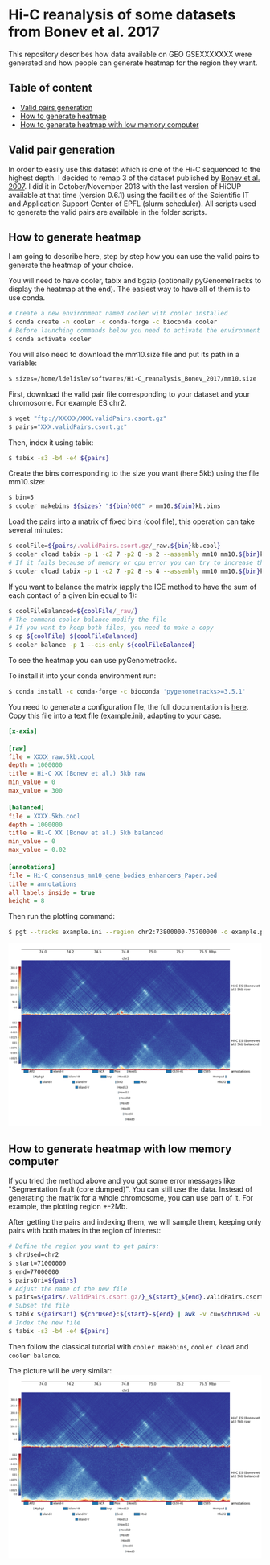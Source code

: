Hi-C reanalysis of some datasets from Bonev et al. 2017
=======================================================

This repository describes how data available on GEO GSEXXXXXXX were generated and how people can generate heatmap for the region they want.

Table of content
----------------
  * [Valid pairs generation](#valid-pair-generation)
  * [How to generate heatmap](#how-to-generate-heatmap)
  * [How to generate heatmap with low memory computer](#how-to-generate-heatmap-with-low-memory-computer)

Valid pair generation
---------------------
In order to easily use this dataset which is one of the Hi-C sequenced to the highest depth. I decided to remap 3 of the dataset published by [Bonev et al. 2007](https://doi.org/10.1016/j.cell.2017.09.043). I did it in October/November 2018 with the last version of HiCUP available at that time (version 0.6.1) using the facilities of the Scientific IT and Application Support Center of EPFL (slurm scheduler). All scripts used to generate the valid pairs are available in the folder scripts.

How to generate heatmap
-----------------------
I am going to describe here, step by step how you can use the valid pairs to generate the heatmap of your choice.

You will need to have cooler, tabix and bgzip (optionally pyGenomeTracks to display the heatmap at the end). The easiest way to have all of them is to use conda.
```bash
# Create a new environment named cooler with cooler installed
$ conda create -n cooler -c conda-forge -c bioconda cooler
# Before launching commands below you need to activate the environment
$ conda activate cooler
```

You will also need to download the mm10.size file and put its path in a variable:
```bash
$ sizes=/home/ldelisle/softwares/Hi-C_reanalysis_Bonev_2017/mm10.size
```

First, download the valid pair file corresponding to your dataset and your chromosome. For example ES chr2.
```bash
$ wget "ftp://XXXXX/XXX.validPairs.csort.gz"
$ pairs="XXX.validPairs.csort.gz"
```

Then, index it using tabix:
```bash
$ tabix -s3 -b4 -e4 ${pairs}
```

Create the bins corresponding to the size you want (here 5kb) using the file mm10.size:
```bash
$ bin=5
$ cooler makebins ${sizes} "${bin}000" > mm10.${bin}kb.bins
```

Load the pairs into a matrix of fixed bins (cool file), this operation can take several minutes:
```bash
$ coolFile=${pairs/.validPairs.csort.gz/_raw.${bin}kb.cool}
$ cooler cload tabix -p 1 -c2 7 -p2 8 -s 2 --assembly mm10 mm10.${bin}kb.bins ${pairs} ${coolFile}
# If it fails because of memory or cpu error you can try to increase the number after -s, for example:
$ cooler cload tabix -p 1 -c2 7 -p2 8 -s 4 --assembly mm10 mm10.${bin}kb.bins ${pairs} ${coolFile}
```

If you want to balance the matrix (apply the ICE method to have the sum of each contact of a given bin equal to 1):
```bash
$ coolFileBalanced=${coolFile/_raw/}
# The command cooler balance modify the file
# If you want to keep both files, you need to make a copy
$ cp ${coolFile} ${coolFileBalanced}
$ cooler balance -p 1 --cis-only ${coolFileBalanced}
```

To see the heatmap you can use pyGenometracks.

To install it into your conda environment run:
```bash
$ conda install -c conda-forge -c bioconda 'pygenometracks>=3.5.1'
```

You need to generate a configuration file, the full documentation is [here](https://pygenometracks.readthedocs.io). Copy this file into a text file (example.ini), adapting to your case.
```ini
[x-axis]

[raw]
file = XXXX_raw.5kb.cool
depth = 1000000
title = Hi-C XX (Bonev et al.) 5kb raw
min_value = 0
max_value = 300

[balanced]
file = XXXX.5kb.cool
depth = 1000000
title = Hi-C XX (Bonev et al.) 5kb balanced
min_value = 0
max_value = 0.02

[annotations]
file = Hi-C_consensus_mm10_gene_bodies_enhancers_Paper.bed
title = annotations
all_labels_inside = true
height = 8
```

Then run the plotting command:
```bash
$ pgt --tracks example.ini --region chr2:73800000-75700000 -o example.png
```

![pyGenomeTracks example with ES HoxD cluster](./example/example.png)

How to generate heatmap with low memory computer
------------------------------------------------
If you tried the method above and you got some error messages like "Segmentation fault (core dumped)". You can still use the data. Instead of generating the matrix for a whole chromosome, you can use part of it. For example, the plotting region +-2Mb.

After getting the pairs and indexing them, we will sample them, keeping only pairs with both mates in the region of interest:
```bash
# Define the region you want to get pairs:
$ chrUsed=chr2
$ start=71000000
$ end=77000000
$ pairsOri=${pairs}
# Adjust the name of the new file
$ pairs=${pairs/.validPairs.csort.gz/}_${start}_${end}.validPairs.csort.gz
# Subset the file
$ tabix ${pairsOri} ${chrUsed}:${start}-${end} | awk -v cu=$chrUsed -v s=$start -v e=$end '$7==cu&&$8<e&&$8>s{print}' | bgzip > ${pairs}
# Index the new file
$ tabix -s3 -b4 -e4 ${pairs}
```

Then follow the classical tutorial with `cooler makebins`, `cooler cload` and `cooler balance`.

The picture will be very similar:
![pyGenomeTracks example with ES HoxD cluster using only a subset](./example/example2.png)
